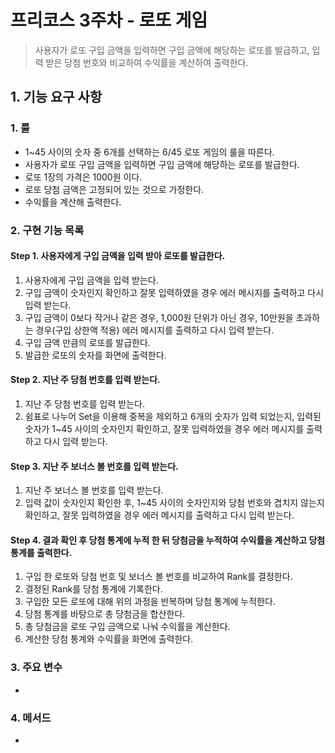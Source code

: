 # 프리코스 3주차 - 로또 게임

> 사용자가 로또 구입 금액을 입력하면 구입 금액에 해당하는 로또를 발급하고, 입력 받은 당첨 번호와 비교하여 수익률을 계산하여 출력한다.

## 1. 기능 요구 사항

### 1. 룰
- 1~45 사이의 숫자 중 6개를 선택하는 6/45 로또 게임의 룰을 따른다.
- 사용자가 로또 구입 금액을 입력하면 구입 금액에 해당하는 로또를 발급한다.
- 로또 1장의 가격은 1000원 이다.
- 로또 당첨 금액은 고정되어 있는 것으로 가정한다.
- 수익률을 계산해 출력한다.

### 2. 구현 기능 목록

#### Step 1. 사용자에게 구입 금액을 입력 받아 로또를 발급한다.

1) 사용자에게 구입 금액을 입력 받는다.
2) 구입 금액이 숫자인지 확인하고 잘못 입력하였을 경우 에러 메시지를 출력하고 다시 입력 받는다.
3) 구입 금액이 0보다 작거나 같은 경우, 1,000원 단위가 아닌 경우, 10만원을 초과하는 경우(구입 상한액 적용) 에러 메시지를 출력하고 다시 입력 받는다.
4) 구입 금액 만큼의 로또를 발급한다.
5) 발급한 로또의 숫자를 화면에 출력한다.

#### Step 2. 지난 주 당첨 번호를 입력 받는다.

1) 지난 주 당첨 번호를 입력 받는다.
2) 쉼표로 나누어 Set을 이용해 중복을 제외하고 6개의 숫자가 입력 되었는지, 입력된 숫자가 1~45 사이의 숫자인지 확인하고, 잘못 입력하였을 경우 에러 메시지를 출력하고 다시 입력 받는다.

#### Step 3. 지난 주 보너스 볼 번호를 입력 받는다.

1) 지난 주 보너스 볼 번호를 입력 받는다.
2) 입력 값이 숫자인지 확인한 후, 1~45 사이의 숫자인지와 당첨 번호와 겹치지 않는지 확인하고, 잘못 입력하였을 경우 에러 메시지를 출력하고 다시 입력 받는다.

#### Step 4. 결과 확인 후 당첨 통계에 누적 한 뒤 당첨금을 누적하여 수익률을 계산하고 당첨 통계를 출력한다.

1) 구입 한 로또와 당첨 번호 및 보너스 볼 번호를 비교하여 Rank를 결정한다.
2) 결정된 Rank를 당첨 통계에 기록한다.
3) 구입한 모든 로또에 대해 위의 과정을 반복하며 당첨 통계에 누적한다.
4) 당첨 통계를 바탕으로 총 당첨금을 합산한다.
5) 총 당첨금을 로또 구입 금액으로 나눠 수익률을 계산한다.
6) 계산한 당첨 통계와 수익률을 화면에 출력한다.

### 3. 주요 변수

- 

### 4. 메서드

- 